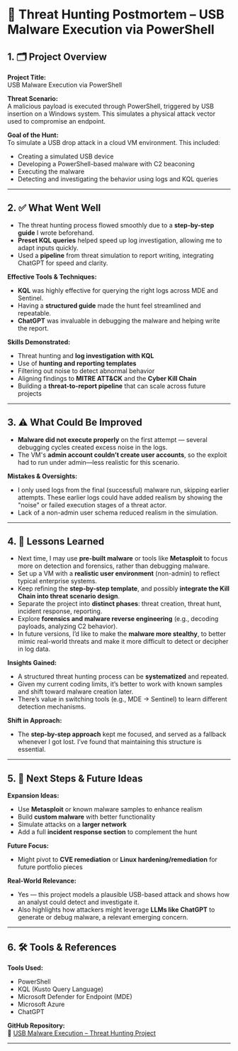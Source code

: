 # 🧠 Threat Hunting Postmortem – USB Malware Execution via PowerShell

## 1. 🗂 Project Overview

**Project Title:**  
USB Malware Execution via PowerShell

**Threat Scenario:**  
A malicious payload is executed through PowerShell, triggered by USB insertion on a Windows system. This simulates a physical attack vector used to compromise an endpoint.

**Goal of the Hunt:**  
To simulate a USB drop attack in a cloud VM environment. This included:
- Creating a simulated USB device
- Developing a PowerShell-based malware with C2 beaconing
- Executing the malware
- Detecting and investigating the behavior using logs and KQL queries

---

## 2. ✅ What Went Well

- The threat hunting process flowed smoothly due to a **step-by-step guide** I wrote beforehand.
- **Preset KQL queries** helped speed up log investigation, allowing me to adapt inputs quickly.
- Used a **pipeline** from threat simulation to report writing, integrating ChatGPT for speed and clarity.

**Effective Tools & Techniques:**
- **KQL** was highly effective for querying the right logs across MDE and Sentinel.
- Having a **structured guide** made the hunt feel streamlined and repeatable.
- **ChatGPT** was invaluable in debugging the malware and helping write the report.

**Skills Demonstrated:**
- Threat hunting and **log investigation with KQL**
- Use of **hunting and reporting templates**
- Filtering out noise to detect abnormal behavior
- Aligning findings to **MITRE ATT&CK** and the **Cyber Kill Chain**
- Building a **threat-to-report pipeline** that can scale across future projects

---

## 3. ⚠️ What Could Be Improved

- **Malware did not execute properly** on the first attempt — several debugging cycles created excess noise in the logs.
- The VM's **admin account couldn’t create user accounts**, so the exploit had to run under admin—less realistic for this scenario.

**Mistakes & Oversights:**
- I only used logs from the final (successful) malware run, skipping earlier attempts. These earlier logs could have added realism by showing the "noise" or failed execution stages of a threat actor.
- Lack of a non-admin user schema reduced realism in the simulation.

---

## 4. 📘 Lessons Learned

- Next time, I may use **pre-built malware** or tools like **Metasploit** to focus more on detection and forensics, rather than debugging malware.
- Set up a VM with a **realistic user environment** (non-admin) to reflect typical enterprise systems.
- Keep refining the **step-by-step template**, and possibly **integrate the Kill Chain into threat scenario design**.
- Separate the project into **distinct phases**: threat creation, threat hunt, incident response, reporting.
- Explore **forensics and malware reverse engineering** (e.g., decoding payloads, analyzing C2 behavior).
- In future versions, I’d like to make the **malware more stealthy**, to better mimic real-world threats and make it more difficult to detect or decipher in log data.

**Insights Gained:**
- A structured threat hunting process can be **systematized** and repeated.
- Given my current coding limits, it’s better to work with known samples and shift toward malware creation later.
- There’s value in switching tools (e.g., MDE → Sentinel) to learn different detection mechanisms.

**Shift in Approach:**
- The **step-by-step approach** kept me focused, and served as a fallback whenever I got lost. I’ve found that maintaining this structure is essential.

---

## 5. 🔮 Next Steps & Future Ideas

**Expansion Ideas:**
- Use **Metasploit** or known malware samples to enhance realism
- Build **custom malware** with better functionality
- Simulate attacks on a **larger network**
- Add a full **incident response section** to complement the hunt

**Future Focus:**
- Might pivot to **CVE remediation** or **Linux hardening/remediation** for future portfolio pieces

**Real-World Relevance:**
- Yes — this project models a plausible USB-based attack and shows how an analyst could detect and investigate it.
- Also highlights how attackers might leverage **LLMs like ChatGPT** to generate or debug malware, a relevant emerging concern.

---

## 6. 🛠 Tools & References

**Tools Used:**
- PowerShell
- KQL (Kusto Query Language)
- Microsoft Defender for Endpoint (MDE)
- Microsoft Azure
- ChatGPT

**GitHub Repository:**  
🔗 [USB Malware Execution – Threat Hunting Project](https://github.com/jason-p-nguyen/threat-hunting-projects/tree/main/usb_malware_execution)

---

